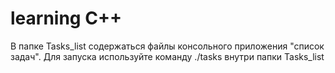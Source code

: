 # learning C++

В папке Tasks_list содержаться файлы консольного приложения "список задач". 
Для запуска используйте команду ./tasks внутри папки Tasks_list

